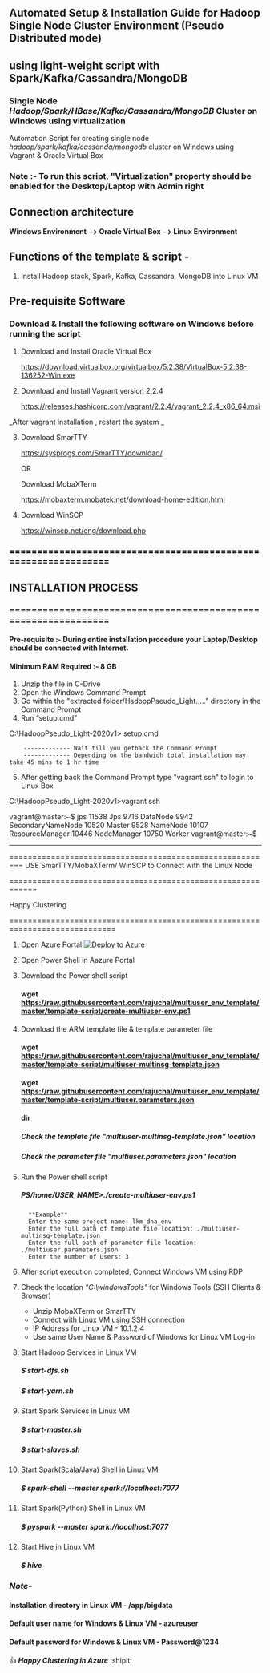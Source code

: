 ## Automated Setup & Installation Guide for Hadoop Single Node Cluster Environment (Pseudo Distributed mode)
## using light-weight script with Spark/Kafka/Cassandra/MongoDB

### Single Node _Hadoop/Spark/HBase/Kafka/Cassandra/MongoDB_ Cluster on Windows using virtualization

Automation Script for creating single node _hadoop/spark/kafka/cassanda/mongodb_ cluster on Windows 
using Vagrant & Oracle Virtual Box 

### Note :- To run this script, "Virtualization" property should be enabled for the Desktop/Laptop with Admin right

## Connection architecture

**Windows Environment --> Oracle Virtual Box --> Linux Environment**

## Functions of the template & script -
1. Install Hadoop stack, Spark, Kafka, Cassandra, MongoDB into Linux VM

## Pre-requisite Software
### Download & Install the following software on Windows before running the script

1. Download and Install Oracle Virtual Box
   	
	https://download.virtualbox.org/virtualbox/5.2.38/VirtualBox-5.2.38-136252-Win.exe

2. Download and Install Vagrant version 2.2.4
  
	https://releases.hashicorp.com/vagrant/2.2.4/vagrant_2.2.4_x86_64.msi
  
  _After vagrant installation , restart the system _
	
3. Download SmarTTY

	https://sysprogs.com/SmarTTY/download/
	
	OR
	
	Download MobaXTerm
	
	https://mobaxterm.mobatek.net/download-home-edition.html

4. Download WinSCP

	https://winscp.net/eng/download.php
	

	
### ===============================================================
##  INSTALLATION PROCESS
### ===============================================================

#### Pre-requisite :- During entire installation procedure your Laptop/Desktop should be connected with Internet.
#### Minimum RAM Required :- 8 GB

1)  Unzip the file in C-Drive
2)	Open the Windows Command Prompt
3)	Go within the "extracted folder/HadoopPseudo_Light....." directory in the Command Prompt
4)	Run “setup.cmd”

C:\HadoopPseudo_Light-2020v1> setup.cmd

		------------- Wait till you getback the Command Prompt
		------------- Depending on the bandwidh total installation may take 45 mins to 1 hr time

5) After getting back the Command Prompt type "vagrant ssh" to login to Linux Box

C:\HadoopPseudo_Light-2020v1>vagrant ssh

vagrant@master:~$ jps
11538 Jps
9716 DataNode
9942 SecondaryNameNode
10520 Master
9528 NameNode
10107 ResourceManager
10446 NodeManager
10750 Worker
vagrant@master:~$

------------------------------------------------------
=========================================================
USE SmarTTY/MobaXTerm/ WinSCP to Connect with the Linux Node


============================================================


Happy Clustering 

=============================================================================
1. Open Azure Portal   [![Deploy to Azure](https://aka.ms/deploytoazurebutton)](https://portal.azure.com/)

2. Open Power Shell in Aazure Portal
3. Download the Power shell script 

    #### wget https://raw.githubusercontent.com/rajuchal/multiuser_env_template/master/template-script/create-multiuser-env.ps1

4. Download the ARM template file & template parameter file

    #### wget  https://raw.githubusercontent.com/rajuchal/multiuser_env_template/master/template-script/multiuser-multinsg-template.json
    
    #### wget https://raw.githubusercontent.com/rajuchal/multiuser_env_template/master/template-script/multiuser.parameters.json
    #### dir

    ##### Check the template file "multiuser-multinsg-template.json" location
    ##### Check the parameter file "multiuser.parameters.json" location

5. Run the Power shell script

    ##### PS/home/USER_NAME>./create-multiuser-env.ps1
         **Example**
         Enter the same project name: lkm_dna_env
         Enter the full path of template file location: ./multiuser-multinsg-template.json
         Enter the full path of parameter file location: ./multiuser.parameters.json
         Enter the number of Users: 3
        
6. After script execution completed, Connect Windows VM using RDP
7. Check the location *"C:\windowsTools"* for Windows Tools (SSH Clients & Browser)
   - Unzip MobaXTerm or SmarTTY
   - Connect with Linux VM using SSH connection
   - IP Address for Linux VM - 10.1.2.4
   - Use same User Name & Password of Windows for Linux VM Log-in 

8. Start Hadoop Services in Linux VM
    ##### $ start-dfs.sh
    ##### $ start-yarn.sh

9. Start Spark Services in Linux VM
    ##### $ start-master.sh
    ##### $ start-slaves.sh

10. Start Spark(Scala/Java) Shell  in Linux VM

    ##### $ spark-shell --master spark://localhost:7077

11. Start Spark(Python) Shell  in Linux VM

    ##### $ pyspark --master spark://localhost:7077

12. Start Hive  in Linux VM

    ##### $ hive

### *Note-*
#### Installation directory in Linux VM - /app/bigdata
#### Default user name for Windows & Linux VM - azureuser
#### Default password for Windows & Linux VM - Password@1234

:+1: **_Happy Clustering in Azure_** :shipit:
